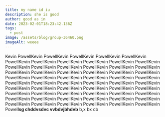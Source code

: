 ```yaml
---
title: my name id iu
description: she is good
author: good as in
date: 2023-02-01T18:23:42.136Z
tags:
  - post
image: /assets/blog/group-36460.png
imageAlt: weeee
---
```

Kevin PowellKevin PowellKevin PowellKevin PowellKevin PowellKevin PowellKevin PowellKevin PowellKevin PowellKevin PowellKevin PowellKevin PowellKevin PowellKevin PowellKevin PowellKevin PowellKevin PowellKevin PowellKevin PowellKevin PowellKevin PowellKevin PowellKevin PowellKevin PowellKevin PowellKevin PowellKevin PowellKevin PowellKevin PowellKevin PowellKevin PowellKevin PowellKevin PowellKevin PowellKevin PowellKevin PowellKevin PowellKevin PowellKevin PowellKevin PowellKevin PowellKevin PowellKevin PowellKevin PowellKevin PowellKevin PowellKevin PowellKevin PowellKevin PowellKevin PowellKevin PowellKevin PowellKevin PowellKevin PowellKevin PowellKevin PowellKevin PowellKevin PowellKevin PowellKevin Powel**lsg chddvsdvc vvbdvjbhdvb** b,x bx cb